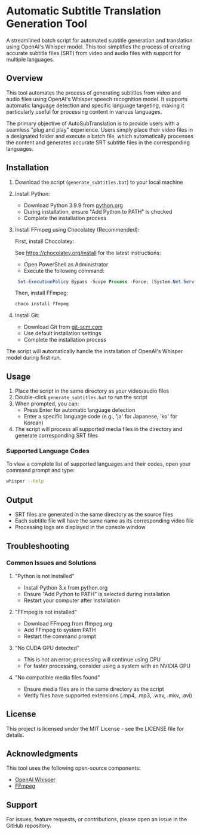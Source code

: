 # Automatic Subtitle Translation Generation Tool

A streamlined batch script for automated subtitle generation and translation using OpenAI's Whisper model. This tool simplifies the process of creating accurate subtitle files (SRT) from video and audio files with support for multiple languages.

## Overview

This tool automates the process of generating subtitles from video and audio files using OpenAI's Whisper speech recognition model. It supports automatic language detection and specific language targeting, making it particularly useful for processing content in various languages.

The primary objective of AutoSubTranslation is to provide users with a seamless "plug and play" experience. Users simply place their video files in a designated folder and execute a batch file, which automatically processes the content and generates accurate SRT subtitle files in the corresponding languages.

## Installation

1. Download the script (`generate_subtitles.bat`) to your local machine

2. Install Python:
   - Download Python 3.9.9 from [python.org](https://www.python.org/downloads/release/python-399/)
   - During installation, ensure "Add Python to PATH" is checked
   - Complete the installation process

3. Install FFmpeg using Chocolatey (Recommended):
   
   First, install Chocolatey:

    See https://chocolatey.org/install for the latest instructions:

   - Open PowerShell as Administrator
   - Execute the following command:
   ```powershell
    Set-ExecutionPolicy Bypass -Scope Process -Force; [System.Net.ServicePointManager]::SecurityProtocol = [System.Net.ServicePointManager]::SecurityProtocol -bor 3072; iex ((New-Object System.Net.WebClient).DownloadString('https://community.chocolatey.org/install.ps1'))
   ```
   
   Then, install FFmpeg:
   ```powershell
   choco install ffmpeg
   ```

4. Install Git:
   - Download Git from [git-scm.com](https://git-scm.com/downloads)
   - Use default installation settings
   - Complete the installation process

The script will automatically handle the installation of OpenAI's Whisper model during first run.

## Usage

1. Place the script in the same directory as your video/audio files
2. Double-click `generate_subtitles.bat` to run the script
3. When prompted, you can:
   - Press Enter for automatic language detection
   - Enter a specific language code (e.g., 'ja' for Japanese, 'ko' for Korean)
4. The script will process all supported media files in the directory and generate corresponding SRT files

### Supported Language Codes

To view a complete list of supported languages and their codes, open your command prompt and type:
```bash
whisper --help
```

## Output

- SRT files are generated in the same directory as the source files
- Each subtitle file will have the same name as its corresponding video file
- Processing logs are displayed in the console window

## Troubleshooting

### Common Issues and Solutions

1. "Python is not installed"
   - Install Python 3.x from python.org
   - Ensure "Add Python to PATH" is selected during installation
   - Restart your computer after installation

2. "FFmpeg is not installed"
   - Download FFmpeg from ffmpeg.org
   - Add FFmpeg to system PATH
   - Restart the command prompt

3. "No CUDA GPU detected"
   - This is not an error; processing will continue using CPU
   - For faster processing, consider using a system with an NVIDIA GPU

4. "No compatible media files found"
   - Ensure media files are in the same directory as the script
   - Verify files have supported extensions (.mp4, .mp3, .wav, .mkv, .avi)

## License

This project is licensed under the MIT License - see the LICENSE file for details.

## Acknowledgments

This tool uses the following open-source components:
- [OpenAI Whisper](https://github.com/openai/whisper)
- [FFmpeg](https://ffmpeg.org)

## Support

For issues, feature requests, or contributions, please open an issue in the GitHub repository.